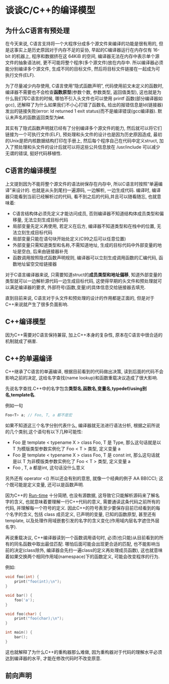 
# 谈谈C/C++的编译模型


为什么C语言有预处理
---
在今天来说, C语言支持将一个大程序分成多个源文件来编译的功能是很有用的, 但是这事实上是历史原因对于内存不足的妥协, 早起的C编译器运行在内存仅有 16-bit 的机器上, 程序和数据挤在这 64KiB 的空间, 编译器无法在内存中表示单个源文件的抽象语法树, 更不可能将整个程序(多个源文件)放在内存中. 所以编译器必须能分别编译多个源文件, 生成不同的目标文件, 然后将目标文件链接在一起成为可执行文件(ELF).

为了尽量减少内存使用, C语言使用“隐式函数声明”, 代码使用前文未定义的函数时, 编译器不需要也不会检查**函数原型**(参数个数, 参数类型, 返回值类型), 这也就是为什么我们写C语言的时候, 哪怕不引入头文件也可以使用 printf 函数(部分编译器如gcc), 还解释了为什么如果我们不小心打错了函数名, 给出的报错信息是ld(链接器)发出的链接失败(error: ld returned 1 exit status)而不是编译错误(gcc编译器). 默认未声名的函数返回类型为**int**.

其实有了隐式函数声明就已经有了分别编译多个源文件的能力, 然后就可以将它们链接为一个可执行文件(ELF), 预处理和头文件的设计也是因为历史原因造成, 最初的Unix是把内核数据结构打印在手册上, 然后每个程序自己在代码中定义struct, 加入了预处理和头文件的设计后就可以将这些公共信息放在 /usr/include 可以减少无谓的错误, 挺好代码移植性.

C语言的编译模型
---

上文提到因为不能将整个源文件的语法树保存在内存中, 所以C语言时按照“单遍编译”来设计的. 也就是从头到尾扫一遍源码, 一边解析, 一边生成代码. 编译时, 编译器只能看到当前已经解析过的代码, 看不到之后的代码,并且可以随看随忘, 也就意味着:

+ C语言结构体必须先定义才能访问成员, 否则编译器不知道结构体成员类型和偏移量, 无法立刻生成目标代码
+ 局部变量先定义再使用, 若定义在后方, 编译器不知道类型和在栈中的位置, 无法立刻生成目标代码
+ 局部变量只能在语句块开始处定义(C99之后可以任意位置)
+ 外部变量只需知道类型和名称,不需知道地址, 生成的目标代码中外部变量的地址是空白, 后来由链接器补充
+ 函数调用按照隐式函数声明规则, 编译器可以立刻生成调用函数的汇编代码, 函数地址留空交给链接器

对于C语言编译器来说, 只需要知道struct的**成员类型和地址偏移**, 知道外部变量的类型就可以一边解析源代码一边生成目标代码, 这使得早期的头文件和预处理就可以满足编译器的要求, 外部符号(函数,变量)的具体信息交给链接器去填充.

直到目前来说, C语言对于头文件和预处理的设计的作用都是正面的, 但是对于C++来说就产生了很多负面影响.


C++编译模型
---

因为C++需要对C语言保持兼容, 加上C++本身的复杂性, 原本在C语言中很合适的机制就成了祸害.

C++的单遍编译
--
C++继承了C语言的单遍编译, 根据目前看到的代码做出决策, 读到后面的代码不会影响之前的决定, 这给名字查找(name lookup)和函数重载决议造成了很大影响.

先说名字查找.C++中的名字包含**类型名**,**函数名**,**变量名**,**typedef/using别名**,**template名**.

例如一句 

```C++
Foo<T> a; // Foo, T, a 都不是宏
``` 
如果不知道这三个名字分别代表什么, 编译器就无法进行语法分析, 根据之前所说的几个类别,这个语句有以下几种可能性:

+ Foo 是 template < typename X > class Foo, T 是 Type, 那么这句话就是以 T 为模版类型参数实例化了 Foo < T > 类型, 定义变量 a
+ Foo 是 template < typename X > class Foo, T 是 const int, 那么这句话就是以 T 为非模版类参数实例化了 Foo < T > 类型, 定义变量 a
+ Foo , T, a 都是int, 这句话没什么意义

另外还有 operator <() 所以还会有别的意思, 就像一个经典的例子 AA BB(CC); 这个既可能是定义变量, 还可以是函数声明.

因为C++的 [Run-time]() 十分简陋, 也没有源数据, 这导致它只能解析源码来了解名字的含义, 也就意味着要理解一行C++代码的意义, 需要通读这条代码之前所有的代码, 并理解每一个符号的定义. 因此C++的符号表至少要保存目前已经看到的每个名字的含义, 包括 class 成员定义, 已声明的变量, 已知的函数原型, 甚至还有 template, 以及处理作用域嵌套引发的名字的含义变化(作用域内层名字遮住外层名字).

再说重载决议, C++编译器读到一个函数调用语句时, 必须(也只能)从目前看到的所有的同名函数中取出最佳匹配. 哪怕后面可能会出现更合适的匹配, 也不能影响当前的决定(class除外, 编译器会先扫一遍class的定义再处理成员函数), 这也就意味着如果交换两个相同作用域(namespace)下的函数定义, 可能会改变程序的行为.

例如:

```C++
void foo(int) {
	print("foo(int);\n");
}

void bar() {
	foo('a');
}

void foo(char) {
	print("foo(char);\n");
}

int main() {
	bar();
}

```

这也就解释了为什么C++的重构器那么难做, 因为重构器对于代码的理解水平必须达到编译器的水平, 才能在修改代码时不改变原意.

前向声明
--

